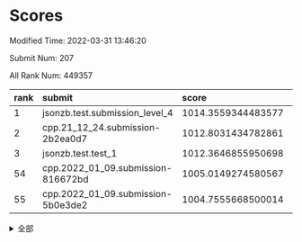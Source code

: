 # Scores

Modified Time: 2022-03-31 13:46:20

Submit Num: 207

All Rank Num: 449357

| rank |               submit               |       score        |       sigma        | pk_num |
| :--- | :--------------------------------- | :----------------- | :----------------- | :----- |
| 1    | jsonzb.test.submission_level_4     | 1014.3559344483577 | 0.8340406444167542 | 8686   |
| 2    | cpp.21_12_24.submission-2b2ea0d7   | 1012.8031434782861 | 0.7918222303484906 | 8687   |
| 3    | jsonzb.test.test_1                 | 1012.3646855950698 | 0.8117351425767674 | 8681   |
| 54   | cpp.2022_01_09.submission-816672bd | 1005.0149274580567 | 0.7107105209319275 | 8683   |
| 55   | cpp.2022_01_09.submission-5b0e3de2 | 1004.7555668500014 | 0.7158797471065702 | 8680   |


<details>
<summary>全部</summary>

| rank |                 submit                 |       score        |       sigma        | pk_num |
| :--- | :------------------------------------- | :----------------- | :----------------- | :----- |
| 1    | jsonzb.test.submission_level_4         | 1014.3559344483577 | 0.8340406444167542 | 8686   |
| 2    | cpp.21_12_24.submission-2b2ea0d7       | 1012.8031434782861 | 0.7918222303484906 | 8687   |
| 3    | jsonzb.test.test_1                     | 1012.3646855950698 | 0.8117351425767674 | 8681   |
| 4    | gobigger.level_3.submission_level_3_21 | 1011.4189680457863 | 0.7850425172617926 | 8679   |
| 5    | gobigger.level_3.submission_level_3_39 | 1011.41520806511   | 0.8112644454316812 | 8685   |
| 6    | gobigger.level_3.submission_level_3_9  | 1011.1718876433338 | 0.7910425519257649 | 8680   |
| 7    | gobigger.level_3.submission_level_3_0  | 1011.0518781847712 | 0.7637653398484294 | 8688   |
| 8    | gobigger.level_3.submission_level_3_31 | 1011.0161773360604 | 0.7632527238267548 | 8685   |
| 9    | gobigger.level_3.submission_level_3_4  | 1011.0101635502232 | 0.7689661547397512 | 8676   |
| 10   | gobigger.level_3.submission_level_3_12 | 1010.8733245854271 | 0.7738830032191164 | 8685   |
| 11   | gobigger.level_3.submission_level_3_15 | 1010.8610211918126 | 0.7704951188338365 | 8681   |
| 12   | gobigger.level_3.submission_level_3_26 | 1010.7907040017765 | 0.7479295364644156 | 8684   |
| 13   | gobigger.level_3.submission_level_3_36 | 1010.7552857478454 | 0.7692164538833511 | 8681   |
| 14   | gobigger.level_3.submission_level_3_3  | 1010.586040469533  | 0.7645470810381197 | 8685   |
| 15   | gobigger.level_3.submission_level_3_2  | 1010.5235875169082 | 0.749615974350402  | 8680   |
| 16   | gobigger.level_3.submission_level_3_30 | 1010.511721797642  | 0.7458384330763438 | 8678   |
| 17   | gobigger.level_3.submission_level_3_40 | 1010.4209424456177 | 0.7484622830180693 | 8686   |
| 18   | gobigger.level_3.submission_level_3_19 | 1010.3965729481837 | 0.7671020246700757 | 8680   |
| 19   | gobigger.level_3.submission_level_3_29 | 1010.3669605588251 | 0.7792434205759023 | 8685   |
| 20   | gobigger.level_3.submission_level_3_20 | 1010.2123140652888 | 0.7436503542278347 | 8683   |
| 21   | gobigger.level_3.submission_level_3_38 | 1010.1720253593876 | 0.7609086116844038 | 8685   |
| 22   | gobigger.level_3.submission_level_3_32 | 1010.0657980176726 | 0.7498573727466209 | 8688   |
| 23   | gobigger.level_3.submission_level_3_22 | 1010.0365000325135 | 0.7682047516829386 | 8682   |
| 24   | gobigger.level_3.submission_level_3_18 | 1010.0102480732102 | 0.7476815785526159 | 8683   |
| 25   | gobigger.level_3.submission_level_3_47 | 1009.968918969896  | 0.7655174462675731 | 8688   |
| 26   | gobigger.level_3.submission_level_3_45 | 1009.9643167186503 | 0.7651400476630078 | 8686   |
| 27   | gobigger.level_3.submission_level_3_44 | 1009.9173441393574 | 0.7322867693256655 | 8684   |
| 28   | gobigger.level_3.submission_level_3_27 | 1009.8920626607896 | 0.7489972926026291 | 8684   |
| 29   | gobigger.level_3.submission_level_3_43 | 1009.887124603507  | 0.7607265248236215 | 8684   |
| 30   | gobigger.level_3.submission_level_3_17 | 1009.876853653928  | 0.7621312818735153 | 8679   |
| 31   | gobigger.level_3.submission_level_3_1  | 1009.8554120728056 | 0.7548663432751045 | 8684   |
| 32   | gobigger.level_3.submission_level_3_34 | 1009.826360304775  | 0.7548982852949709 | 8679   |
| 33   | gobigger.level_3.submission_level_3_24 | 1009.8240320660357 | 0.7456672349381329 | 8682   |
| 34   | gobigger.level_3.submission_level_3_42 | 1009.8064037667925 | 0.7534040926750937 | 8680   |
| 35   | gobigger.level_3.submission_level_3_16 | 1009.780614324428  | 0.7651730966413742 | 8686   |
| 36   | gobigger.level_3.submission_level_3_35 | 1009.7375828067403 | 0.7627599600148814 | 8683   |
| 37   | gobigger.level_3.submission_level_3_41 | 1009.6075850038219 | 0.7511272899702319 | 8677   |
| 38   | gobigger.level_3.submission_level_3_5  | 1009.6040167496816 | 0.7398649324050811 | 8680   |
| 39   | gobigger.level_3.submission_level_3_14 | 1009.5811339106539 | 0.7571191596852181 | 8688   |
| 40   | gobigger.level_3.submission_level_3_13 | 1009.5050485048622 | 0.7353480176276506 | 8681   |
| 41   | gobigger.level_3.submission_level_3_6  | 1009.3721757871423 | 0.7492988491229985 | 8681   |
| 42   | gobigger.level_3.submission_level_3_11 | 1009.2761663666904 | 0.7402171141137681 | 8681   |
| 43   | gobigger.level_3.submission_level_3_46 | 1009.2173493558354 | 0.7621784013080437 | 8687   |
| 44   | gobigger.level_3.submission_level_3_23 | 1009.1867988156521 | 0.746351711109057  | 8678   |
| 45   | gobigger.level_3.submission_level_3_49 | 1009.1367380898799 | 0.7687867854455239 | 8682   |
| 46   | gobigger.level_3.submission_level_3_37 | 1009.0849045733446 | 0.7539115651787434 | 8677   |
| 47   | gobigger.level_3.submission_level_3_25 | 1009.0553808711486 | 0.7568065639417156 | 8684   |
| 48   | gobigger.level_3.submission_level_3_8  | 1008.9608879003813 | 0.7466909880922138 | 8679   |
| 49   | gobigger.level_3.submission_level_3_48 | 1008.9125238983489 | 0.7623634554523548 | 8687   |
| 50   | gobigger.level_3.submission_level_3_33 | 1008.7928715960743 | 0.7516231765699183 | 8680   |
| 51   | gobigger.level_3.submission_level_3_7  | 1008.6736236968313 | 0.7493865238306827 | 8680   |
| 52   | gobigger.level_3.submission_level_3_10 | 1008.6227203420341 | 0.7468112451565544 | 8680   |
| 53   | gobigger.level_3.submission_level_3_28 | 1008.3124567885345 | 0.7592641139480034 | 8686   |
| 54   | cpp.2022_01_09.submission-816672bd     | 1005.0149274580567 | 0.7107105209319275 | 8683   |
| 55   | cpp.2022_01_09.submission-5b0e3de2     | 1004.7555668500014 | 0.7158797471065702 | 8680   |
| 56   | gobigger.level_1.submission_level_1_35 | 1004.6946824598043 | 0.7105471837803533 | 8686   |
| 57   | gobigger.level_1.submission_level_1_7  | 1004.5246254068394 | 0.71541627661048   | 8686   |
| 58   | gobigger.level_1.submission_level_1_5  | 1004.4301797062242 | 0.7239165844544087 | 8683   |
| 59   | gobigger.level_1.submission_level_1_0  | 1004.2805541622719 | 0.717958122844512  | 8689   |
| 60   | gobigger.level_1.submission_level_1_38 | 1004.23735446323   | 0.7161263314749728 | 8687   |
| 61   | gobigger.level_1.submission_level_1_42 | 1004.2212689902393 | 0.7212011112268126 | 8683   |
| 62   | gobigger.level_1.submission_level_1_47 | 1004.1592787450415 | 0.726535723992361  | 8683   |
| 63   | gobigger.level_1.submission_level_1_39 | 1004.1277878407159 | 0.7233611856271113 | 8682   |
| 64   | gobigger.level_1.submission_level_1_48 | 1004.0990888986687 | 0.7162746438050615 | 8686   |
| 65   | gobigger.level_1.submission_level_1_24 | 1004.0691949709305 | 0.7293893786939548 | 8686   |
| 66   | gobigger.level_1.submission_level_1_31 | 1004.0318761997036 | 0.7241312195059172 | 8680   |
| 67   | gobigger.level_1.submission_level_1_21 | 1004.0129949126141 | 0.718345282713537  | 8686   |
| 68   | gobigger.level_1.submission_level_1_30 | 1004.0027000469422 | 0.7148459510095202 | 8675   |
| 69   | gobigger.level_1.submission_level_1_4  | 1003.9775627590905 | 0.7305873891251783 | 8686   |
| 70   | gobigger.level_1.submission_level_1_36 | 1003.9160149908066 | 0.7248370776011531 | 8681   |
| 71   | gobigger.level_1.submission_level_1_16 | 1003.8274921780321 | 0.7103911848350232 | 8688   |
| 72   | gobigger.level_1.submission_level_1_26 | 1003.8171424319072 | 0.7086515287519161 | 8686   |
| 73   | gobigger.level_1.submission_level_1_19 | 1003.776922061656  | 0.7215366976526298 | 8684   |
| 74   | gobigger.level_1.submission_level_1_44 | 1003.7362542058178 | 0.7203444855245669 | 8678   |
| 75   | gobigger.level_1.submission_level_1_20 | 1003.6005981233579 | 0.7036943076575319 | 8684   |
| 76   | gobigger.level_1.submission_level_1_10 | 1003.5139164222351 | 0.7164471456888587 | 8685   |
| 77   | gobigger.level_1.submission_level_1_6  | 1003.5066347147348 | 0.7185095746432166 | 8685   |
| 78   | gobigger.level_1.submission_level_1_33 | 1003.483056284778  | 0.7124574702301364 | 8685   |
| 79   | gobigger.level_1.submission_level_1_12 | 1003.4511401956028 | 0.7072413771792297 | 8681   |
| 80   | gobigger.level_1.submission_level_1_40 | 1003.4289948272675 | 0.7145228664496763 | 8684   |
| 81   | gobigger.level_1.submission_level_1_32 | 1003.4148450414652 | 0.7112438365776137 | 8683   |
| 82   | gobigger.level_1.submission_level_1_14 | 1003.405817115768  | 0.7218473529323077 | 8688   |
| 83   | gobigger.level_1.submission_level_1_17 | 1003.3679429913527 | 0.7178351047640729 | 8687   |
| 84   | gobigger.level_1.submission_level_1_46 | 1003.3419714658601 | 0.72477867771358   | 8688   |
| 85   | gobigger.level_1.submission_level_1_11 | 1003.254915402951  | 0.721040077111199  | 8675   |
| 86   | gobigger.level_1.submission_level_1_9  | 1003.2362710391346 | 0.7246020284703141 | 8685   |
| 87   | gobigger.level_1.submission_level_1_28 | 1003.2358741648196 | 0.7224219106613646 | 8684   |
| 88   | gobigger.level_1.submission_level_1_43 | 1003.1809139459367 | 0.7204401905115114 | 8689   |
| 89   | gobigger.level_1.submission_level_1_3  | 1003.1620532797155 | 0.7023072730685075 | 8683   |
| 90   | gobigger.level_1.submission_level_1_18 | 1003.1504725707234 | 0.7169097060601489 | 8682   |
| 91   | gobigger.level_1.submission_level_1_25 | 1003.137044496633  | 0.7047081558403421 | 8685   |
| 92   | gobigger.level_1.submission_level_1_29 | 1003.0424309531584 | 0.711934281082642  | 8686   |
| 93   | gobigger.level_1.submission_level_1_45 | 1002.964281257538  | 0.7123671974047154 | 8688   |
| 94   | gobigger.level_1.submission_level_1_41 | 1002.8648171599829 | 0.7108340020270075 | 8684   |
| 95   | gobigger.level_1.submission_level_1_22 | 1002.8412101452992 | 0.7259687328921951 | 8683   |
| 96   | gobigger.level_1.submission_level_1_34 | 1002.7160306977431 | 0.7256945755613989 | 8684   |
| 97   | gobigger.level_1.submission_level_1_49 | 1002.7116959717689 | 0.7140387121304123 | 8684   |
| 98   | gobigger.level_1.submission_level_1_1  | 1002.6186490727589 | 0.7160279367415936 | 8686   |
| 99   | gobigger.level_1.submission_level_1_23 | 1002.5396381328262 | 0.7241554201583748 | 8685   |
| 100  | gobigger.level_1.submission_level_1_27 | 1002.5383451085723 | 0.7129434181088783 | 8683   |
| 101  | gobigger.level_1.submission_level_1_13 | 1002.4715756673185 | 0.7091758152552272 | 8684   |
| 102  | gobigger.level_1.submission_level_1_15 | 1002.4198973399945 | 0.7147677826081139 | 8683   |
| 103  | gobigger.level_1.submission_level_1_8  | 1002.3554595384019 | 0.7257093620642832 | 8684   |
| 104  | gobigger.level_1.submission_level_1_2  | 1002.287046628655  | 0.7110012186505622 | 8686   |
| 105  | gobigger.level_1.submission_level_1_37 | 1001.7968214367913 | 0.7162835217082019 | 8685   |
| 106  | gobigger.random.submission_random_22   | 998.3489316121047  | 0.7096843477016967 | 8685   |
| 107  | gobigger.random.submission_random_15   | 997.519425903296   | 0.6946507732625519 | 8683   |
| 108  | gobigger.random.submission_random_12   | 997.3280829356031  | 0.7013932596984098 | 8683   |
| 109  | gobigger.random.submission_random_47   | 997.2844395411313  | 0.715271483953002  | 8684   |
| 110  | gobigger.random.submission_random_43   | 997.2808282788772  | 0.7101983560328823 | 8686   |
| 111  | gobigger.random.submission_random_21   | 997.1049069290357  | 0.7122767277816711 | 8688   |
| 112  | gobigger.random.submission_random_2    | 997.0266754857464  | 0.7129594307761479 | 8679   |
| 113  | gobigger.random.submission_random_38   | 996.8984770588477  | 0.7228646767667981 | 8683   |
| 114  | gobigger.random.submission_random_48   | 996.8561308497074  | 0.7051748313182477 | 8688   |
| 115  | gobigger.random.submission_random_39   | 996.6314552864576  | 0.7092579314250715 | 8679   |
| 116  | gobigger.random.submission_random_26   | 996.49774599978    | 0.7135038641540451 | 8678   |
| 117  | gobigger.random.submission_random_29   | 996.477861031779   | 0.7039983139099723 | 8679   |
| 118  | gobigger.random.submission_random_42   | 996.4684968655937  | 0.7041184864341538 | 8686   |
| 119  | gobigger.random.submission_random_34   | 996.2772277948776  | 0.7042185700171979 | 8688   |
| 120  | gobigger.random.submission_random_32   | 996.2645287511921  | 0.7193874741323503 | 8681   |
| 121  | gobigger.random.submission_random_7    | 996.190283524194   | 0.7031021862287681 | 8678   |
| 122  | gobigger.random.submission_random_41   | 996.1683397091833  | 0.7111079808890018 | 8681   |
| 123  | gobigger.random.submission_random_37   | 996.1305691131591  | 0.72370899603191   | 8686   |
| 124  | gobigger.random.submission_random_4    | 996.0056094897159  | 0.7061893689263123 | 8683   |
| 125  | gobigger.random.submission_random_3    | 996.0040523835495  | 0.7119448447844664 | 8682   |
| 126  | gobigger.random.submission_random_46   | 995.9418212442539  | 0.7130231838064643 | 8679   |
| 127  | gobigger.random.submission_random_28   | 995.941053582931   | 0.7018679591183464 | 8686   |
| 128  | gobigger.random.submission_random_11   | 995.9328635154336  | 0.7057134468253947 | 8684   |
| 129  | gobigger.random.submission_random_9    | 995.917872323108   | 0.7034045496688968 | 8689   |
| 130  | gobigger.random.submission_random_23   | 995.913974238988   | 0.7186830338266872 | 8686   |
| 131  | gobigger.random.submission_random_31   | 995.8898271549227  | 0.7208684759518939 | 8684   |
| 132  | gobigger.random.submission_random_5    | 995.8678877997828  | 0.7175012648601026 | 8682   |
| 133  | gobigger.random.submission_random_25   | 995.8505284843415  | 0.7051672856740193 | 8678   |
| 134  | gobigger.random.submission_random_14   | 995.845525737981   | 0.7063632445567959 | 8684   |
| 135  | gobigger.random.submission_random_19   | 995.8209057965772  | 0.7230997357966465 | 8682   |
| 136  | gobigger.random.submission_random_27   | 995.791624377692   | 0.7083469931778263 | 8680   |
| 137  | gobigger.random.submission_random_13   | 995.7427735193598  | 0.7035426898655521 | 8679   |
| 138  | gobigger.random.submission_random_1    | 995.6900244637865  | 0.697793385406768  | 8684   |
| 139  | gobigger.random.submission_random_20   | 995.6768909026842  | 0.7070076862820952 | 8678   |
| 140  | gobigger.random.submission_random_0    | 995.6538994090865  | 0.6946742055664399 | 8679   |
| 141  | gobigger.random.submission_random_30   | 995.6324017956143  | 0.7134048267182947 | 8684   |
| 142  | gobigger.random.submission_random_18   | 995.5667593986012  | 0.7029760061697454 | 8683   |
| 143  | gobigger.random.submission_random_24   | 995.5542105584855  | 0.7124552533186691 | 8681   |
| 144  | gobigger.random.submission_random_35   | 995.5040695771219  | 0.7096186159067455 | 8688   |
| 145  | gobigger.random.submission_random_8    | 995.4649010044859  | 0.7290880482763283 | 8683   |
| 146  | gobigger.random.submission_random_45   | 995.4309619319106  | 0.7234332724885901 | 8682   |
| 147  | gobigger.random.submission_random_17   | 995.3578671037537  | 0.7180588780214825 | 8682   |
| 148  | gobigger.random.submission_random_33   | 995.3086891375606  | 0.7199598545609186 | 8691   |
| 149  | gobigger.random.submission_random_44   | 995.2623980483653  | 0.7143688358994617 | 8684   |
| 150  | gobigger.random.submission_random_49   | 995.1895443971986  | 0.713317274659829  | 8684   |
| 151  | gobigger.random.submission_random_16   | 995.1844069541486  | 0.7159677240130318 | 8687   |
| 152  | gobigger.random.submission_random_40   | 995.1685793168405  | 0.7152961769543099 | 8679   |
| 153  | gobigger.random.submission_random_10   | 995.0904871807949  | 0.7081331718830318 | 8681   |
| 154  | gobigger.random.submission_random_36   | 994.9688074966216  | 0.7162508665204042 | 8683   |
| 155  | gobigger.random.submission_random_6    | 994.949036958679   | 0.7240716146674561 | 8684   |
| 156  | gobigger.level_2.submission_level_2_21 | 993.8289792844807  | 0.7325573922828391 | 8683   |
| 157  | gobigger.level_2.submission_level_2_33 | 993.4918804303636  | 0.7192429969156753 | 8680   |
| 158  | gobigger.level_2.submission_level_2_11 | 993.4644193030953  | 0.7247614855169872 | 8680   |
| 159  | gobigger.level_2.submission_level_2_22 | 993.4637229916777  | 0.7413599722575546 | 8688   |
| 160  | gobigger.level_2.submission_level_2_18 | 993.3628749119973  | 0.73339810108207   | 8682   |
| 161  | gobigger.level_2.submission_level_2_16 | 992.9750225885384  | 0.7383062491755351 | 8685   |
| 162  | gobigger.level_2.submission_level_2_23 | 992.8053339036089  | 0.7426241758083524 | 8686   |
| 163  | gobigger.level_2.submission_level_2_20 | 992.7628991976296  | 0.7282694827121914 | 8680   |
| 164  | gobigger.level_2.submission_level_2_17 | 992.7624112744601  | 0.734266326471656  | 8688   |
| 165  | gobigger.level_2.submission_level_2_8  | 992.7342206045071  | 0.7438061137406665 | 8680   |
| 166  | gobigger.level_2.submission_level_2_24 | 992.6652990209307  | 0.7438546105788273 | 8683   |
| 167  | gobigger.level_2.submission_level_2_47 | 992.6517918743427  | 0.7382721948796933 | 8682   |
| 168  | gobigger.level_2.submission_level_2_49 | 992.6429415985267  | 0.7459907907815415 | 8681   |
| 169  | gobigger.level_2.submission_level_2_48 | 992.497144851222   | 0.7410349948410652 | 8678   |
| 170  | gobigger.level_2.submission_level_2_4  | 992.4324350713807  | 0.7380747375876368 | 8683   |
| 171  | gobigger.level_2.submission_level_2_45 | 992.4237693350213  | 0.7399643822656126 | 8682   |
| 172  | gobigger.level_2.submission_level_2_19 | 992.3109661894232  | 0.7577007051491249 | 8681   |
| 173  | gobigger.level_2.submission_level_2_36 | 992.2773687559994  | 0.7474101738215416 | 8686   |
| 174  | gobigger.level_2.submission_level_2_31 | 992.2540869549775  | 0.7498769982406919 | 8684   |
| 175  | gobigger.level_2.submission_level_2_39 | 992.1597657605522  | 0.7621627611881169 | 8684   |
| 176  | gobigger.level_2.submission_level_2_2  | 992.1467558551892  | 0.7428411891632393 | 8685   |
| 177  | gobigger.level_2.submission_level_2_30 | 992.134183459533   | 0.7379124649052136 | 8688   |
| 178  | gobigger.level_2.submission_level_2_44 | 992.1091326825294  | 0.7340276327003687 | 8678   |
| 179  | gobigger.level_2.submission_level_2_5  | 992.0682319835724  | 0.7610095107666391 | 8683   |
| 180  | gobigger.level_2.submission_level_2_32 | 992.022521545842   | 0.7515619946582482 | 8683   |
| 181  | gobigger.level_2.submission_level_2_15 | 991.9685874483604  | 0.7330360779244568 | 8680   |
| 182  | gobigger.level_2.submission_level_2_27 | 991.8806778356511  | 0.7501848755592968 | 8684   |
| 183  | gobigger.level_2.submission_level_2_34 | 991.8667546642408  | 0.7462421940400693 | 8684   |
| 184  | gobigger.level_2.submission_level_2_3  | 991.8586739260193  | 0.7306237168825946 | 8683   |
| 185  | gobigger.level_2.submission_level_2_46 | 991.8454468455749  | 0.7383572223769217 | 8684   |
| 186  | gobigger.level_2.submission_level_2_9  | 991.8213090294882  | 0.7354363108295396 | 8688   |
| 187  | gobigger.level_2.submission_level_2_1  | 991.7369039425622  | 0.7371343769980522 | 8683   |
| 188  | gobigger.level_2.submission_level_2_26 | 991.7090832472177  | 0.7412199526035844 | 8685   |
| 189  | gobigger.level_2.submission_level_2_6  | 991.6931004347247  | 0.7402867601718228 | 8682   |
| 190  | gobigger.level_2.submission_level_2_28 | 991.6449366823822  | 0.7555608238747816 | 8685   |
| 191  | gobigger.level_2.submission_level_2_42 | 991.6184816862999  | 0.7516891487130322 | 8684   |
| 192  | gobigger.level_2.submission_level_2_40 | 991.509149048899   | 0.7566984348240922 | 8686   |
| 193  | gobigger.level_2.submission_level_2_14 | 991.4385792471138  | 0.76204122640902   | 8682   |
| 194  | gobigger.level_2.submission_level_2_35 | 991.3894482560241  | 0.7860161214627818 | 8686   |
| 195  | gobigger.level_2.submission_level_2_25 | 991.2286765610675  | 0.7692722595724323 | 8687   |
| 196  | gobigger.level_2.submission_level_2_12 | 991.1073692418103  | 0.7875341530035446 | 8682   |
| 197  | gobigger.level_2.submission_level_2_0  | 991.0984319005426  | 0.7683423920816601 | 8686   |
| 198  | gobigger.level_2.submission_level_2_43 | 991.04185439134    | 0.7859384402223497 | 8677   |
| 199  | gobigger.level_2.submission_level_2_7  | 991.0292624951825  | 0.7651484999993153 | 8681   |
| 200  | gobigger.level_2.submission_level_2_10 | 990.9859165593579  | 0.7481483092584105 | 8680   |
| 201  | gobigger.level_2.submission_level_2_29 | 990.8318427254734  | 0.7727735602865623 | 8684   |
| 202  | gobigger.level_2.submission_level_2_38 | 990.7276112047675  | 0.7779971817390465 | 8681   |
| 203  | gobigger.level_2.submission_level_2_41 | 990.5794851777711  | 0.7579236133074931 | 8685   |
| 204  | gobigger.level_2.submission_level_2_13 | 990.3106773298522  | 0.7608522343849556 | 8683   |
| 205  | gobigger.level_2.submission_level_2_37 | 990.1702212266691  | 0.7722473201412265 | 8683   |
| 206  | gobigger.none.submission_none_0        | 978.1803885474094  | 1.2703838716534506 | 8683   |
| 207  | gobigger.none.submission_none_1        | 975.781300084804   | 1.5206884023109397 | 8684   |

</details>